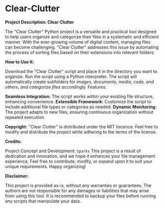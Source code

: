 # Clear-Clutter

__**Project Description: Clear Clutter**__

The "Clear Clutter" Python project is a versatile and practical tool designed to help users organize and categorize their files in a systematic and efficient manner. With the ever-growing volume of digital content, managing files can become challenging. "Clear Clutter" addresses this issue by automating the process of sorting files based on their extensions into relevant folders.

__**How to Use It:**__

Download the "Clear Clutter" script and place it in the directory you want to organize.
Run the script using a Python interpreter.
The script will automatically create subfolders for _images, documents, media, code, and others, and categorize files accordingly._
Features:

**Seamless Integration:** The script works within your existing file structure, enhancing convenience.
**Extensible Framework:** Customize the script to include additional file types or categories as needed.
**Dynamic Monitoring:** The project adapts to new files, ensuring continuous organization without repeated execution.

__**Copyright:**__
"Clear Clutter" is distributed under the MIT liscence. Feel free to modify and distribute the project while adhering to the terms of the license.

__**Credits:**__

Project Concept and Development: `Sparks`
This project is a result of dedication and innovation, and we hope it enhances your file management experience. Feel free to contribute, modify, or expand upon it to suit your unique requirements. Happy organizing!

__**Disclaimer:**__

This project is provided as-is, without any warranties or guarantees. The authors are not responsible for any damages or liabilities that may arise from using this tool. It is recommended to backup your files before running any scripts that manipulate your data.
